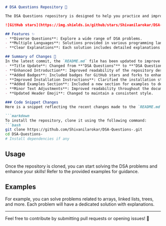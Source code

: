 ```markdown
# DSA Questions Repository 🤖

The DSA Questions repository is designed to help you practice and improve your coding skills through a comprehensive collection of Data Structures and Algorithms (DSA) problems.

![GitHub stars](https://img.shields.io/github/stars/Shivanilarokar/DSA-Questions-.svg?style=social) ![GitHub forks](https://img.shields.io/github/forks/Shivanilarokar/DSA-Questions-.svg?style=social)

## Features ✨
- **Diverse Questions**: Explore a wide range of DSA problems.
- **Multiple Languages**: Solutions provided in various programming languages.
- **Clear Explanations**: Each solution includes detailed explanations for better understanding.

## Summary of Changes 💖
In the latest commit, the `README.md` file has been updated to improve clarity and conciseness. The following changes were made:
- **Title Update**: Changed from **"DSA Questions"** to **"DSA Questions Repository"** for better context.
- **Enhanced Introduction**: Improved readability of the repository description.
- **Added Badges**: Included badges for GitHub stars and forks to enhance visibility and engagement.
- **Improved Installation Instructions**: Clarified the installation steps.
- **Added Examples Section**: Included a new section for examples to demonstrate usage.
- **Minor Text Adjustments**: Improved readability throughout the document.
- **Updated Header Emoji**: Changed to maintain a consistent style.

### Code Snippet Changes
Here is a snippet reflecting the recent changes made to the `README.md`:

```markdown
To install the repository, clone it using the following command:
```bash
git clone https://github.com/Shivanilarokar/DSA-Questions-.git
cd DSA-Questions-
# Install dependencies if any
```
 
## Usage
Once the repository is cloned, you can start solving the DSA problems and enhance your skills! Refer to the provided examples for guidance.

## Examples
For example, you can solve problems related to arrays, linked lists, trees, and more. Each problem will have a dedicated solution with explanations.

---

Feel free to contribute by submitting pull requests or opening issues! 🌟
```